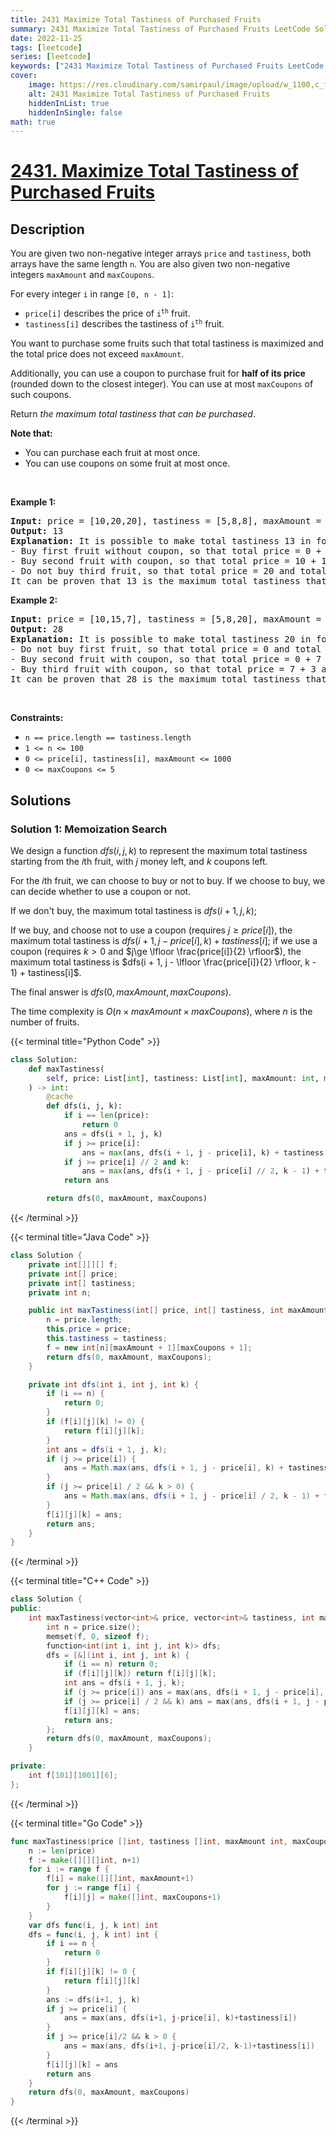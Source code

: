 ```yaml
---
title: 2431 Maximize Total Tastiness of Purchased Fruits
summary: 2431 Maximize Total Tastiness of Purchased Fruits LeetCode Solution Explained
date: 2022-11-25
tags: [leetcode]
series: [leetcode]
keywords: ["2431 Maximize Total Tastiness of Purchased Fruits LeetCode Solution Explained in all languages", "2431 Maximize Total Tastiness of Purchased Fruits", "LeetCode", "leetcode solution in Python3 C++ Java Go PHP Ruby Swift TypeScript Rust C# JavaScript C", "GeeksforGeeks", "InterviewBit", "Coding Ninjas", "HackerRank", "HackerEarth", "CodeChef", "TopCoder", "AlgoExpert", "freeCodeCamp", "Codeforces", "GitHub", "AtCoder", "Samir Paul"]
cover:
    image: https://res.cloudinary.com/samirpaul/image/upload/w_1100,c_fit,co_rgb:FFFFFF,l_text:Arial_75_bold:2431 Maximize Total Tastiness of Purchased Fruits - Solution Explained/problem-solving.webp
    alt: 2431 Maximize Total Tastiness of Purchased Fruits
    hiddenInList: true
    hiddenInSingle: false
math: true
---
```



# [2431. Maximize Total Tastiness of Purchased Fruits](https://leetcode.com/problems/maximize-total-tastiness-of-purchased-fruits)


## Description

<p>You are given two non-negative integer arrays <code>price</code> and <code>tastiness</code>, both arrays have the same length <code>n</code>. You are also given two non-negative integers <code>maxAmount</code> and <code>maxCoupons</code>.</p>

<p>For every integer <code>i</code> in range <code>[0, n - 1]</code>:</p>

<ul>
	<li><code>price[i]</code> describes the price of <code>i<sup>th</sup></code> fruit.</li>
	<li><code>tastiness[i]</code> describes the tastiness of <code>i<sup>th</sup></code> fruit.</li>
</ul>

<p>You want to purchase some fruits such that total tastiness is maximized and the total price does not exceed <code>maxAmount</code>.</p>

<p>Additionally, you can use a coupon to purchase fruit for <strong>half of its price</strong> (rounded down to the closest integer). You can use at most <code>maxCoupons</code> of such coupons.</p>

<p>Return <em>the maximum total tastiness that can be purchased</em>.</p>

<p><strong>Note that:</strong></p>

<ul>
	<li>You can purchase each fruit at most once.</li>
	<li>You can use coupons on some fruit at most once.</li>
</ul>

<p>&nbsp;</p>
<p><strong class="example">Example 1:</strong></p>

<pre>
<strong>Input:</strong> price = [10,20,20], tastiness = [5,8,8], maxAmount = 20, maxCoupons = 1
<strong>Output:</strong> 13
<strong>Explanation:</strong> It is possible to make total tastiness 13 in following way:
- Buy first fruit without coupon, so that total price = 0 + 10 and total tastiness = 0 + 5.
- Buy second fruit with coupon, so that total price = 10 + 10 and total tastiness = 5 + 8.
- Do not buy third fruit, so that total price = 20 and total tastiness = 13.
It can be proven that 13 is the maximum total tastiness that can be obtained.
</pre>

<p><strong class="example">Example 2:</strong></p>

<pre>
<strong>Input:</strong> price = [10,15,7], tastiness = [5,8,20], maxAmount = 10, maxCoupons = 2
<strong>Output:</strong> 28
<strong>Explanation:</strong> It is possible to make total tastiness 20 in following way:
- Do not buy first fruit, so that total price = 0 and total tastiness = 0.
- Buy second fruit with coupon, so that total price = 0 + 7 and total tastiness = 0 + 8.
- Buy third fruit with coupon, so that total price = 7 + 3 and total tastiness = 8 + 20.
It can be proven that 28 is the maximum total tastiness that can be obtained.
</pre>

<p>&nbsp;</p>
<p><strong>Constraints:</strong></p>

<ul>
	<li><code>n == price.length == tastiness.length</code></li>
	<li><code>1 &lt;= n &lt;= 100</code></li>
	<li><code>0 &lt;= price[i], tastiness[i], maxAmount &lt;= 1000</code></li>
	<li><code>0 &lt;= maxCoupons &lt;= 5</code></li>
</ul>

## Solutions

### Solution 1: Memoization Search

We design a function $dfs(i, j, k)$ to represent the maximum total tastiness starting from the $i$th fruit, with $j$ money left, and $k$ coupons left.

For the $i$th fruit, we can choose to buy or not to buy. If we choose to buy, we can decide whether to use a coupon or not.

If we don't buy, the maximum total tastiness is $dfs(i + 1, j, k)$;

If we buy, and choose not to use a coupon (requires $j\ge price[i]$), the maximum total tastiness is $dfs(i + 1, j - price[i], k) + tastiness[i]$; if we use a coupon (requires $k\gt 0$ and $j\ge \lfloor \frac{price[i]}{2} \rfloor$), the maximum total tastiness is $dfs(i + 1, j - \lfloor \frac{price[i]}{2} \rfloor, k - 1) + tastiness[i]$.

The final answer is $dfs(0, maxAmount, maxCoupons)$.

The time complexity is $O(n \times maxAmount \times maxCoupons)$, where $n$ is the number of fruits.

<!-- tabs:start -->

{{< terminal title="Python Code" >}}
```python
class Solution:
    def maxTastiness(
        self, price: List[int], tastiness: List[int], maxAmount: int, maxCoupons: int
    ) -> int:
        @cache
        def dfs(i, j, k):
            if i == len(price):
                return 0
            ans = dfs(i + 1, j, k)
            if j >= price[i]:
                ans = max(ans, dfs(i + 1, j - price[i], k) + tastiness[i])
            if j >= price[i] // 2 and k:
                ans = max(ans, dfs(i + 1, j - price[i] // 2, k - 1) + tastiness[i])
            return ans

        return dfs(0, maxAmount, maxCoupons)
```
{{< /terminal >}}

{{< terminal title="Java Code" >}}
```java
class Solution {
    private int[][][] f;
    private int[] price;
    private int[] tastiness;
    private int n;

    public int maxTastiness(int[] price, int[] tastiness, int maxAmount, int maxCoupons) {
        n = price.length;
        this.price = price;
        this.tastiness = tastiness;
        f = new int[n][maxAmount + 1][maxCoupons + 1];
        return dfs(0, maxAmount, maxCoupons);
    }

    private int dfs(int i, int j, int k) {
        if (i == n) {
            return 0;
        }
        if (f[i][j][k] != 0) {
            return f[i][j][k];
        }
        int ans = dfs(i + 1, j, k);
        if (j >= price[i]) {
            ans = Math.max(ans, dfs(i + 1, j - price[i], k) + tastiness[i]);
        }
        if (j >= price[i] / 2 && k > 0) {
            ans = Math.max(ans, dfs(i + 1, j - price[i] / 2, k - 1) + tastiness[i]);
        }
        f[i][j][k] = ans;
        return ans;
    }
}
```
{{< /terminal >}}

{{< terminal title="C++ Code" >}}
```cpp
class Solution {
public:
    int maxTastiness(vector<int>& price, vector<int>& tastiness, int maxAmount, int maxCoupons) {
        int n = price.size();
        memset(f, 0, sizeof f);
        function<int(int i, int j, int k)> dfs;
        dfs = [&](int i, int j, int k) {
            if (i == n) return 0;
            if (f[i][j][k]) return f[i][j][k];
            int ans = dfs(i + 1, j, k);
            if (j >= price[i]) ans = max(ans, dfs(i + 1, j - price[i], k) + tastiness[i]);
            if (j >= price[i] / 2 && k) ans = max(ans, dfs(i + 1, j - price[i] / 2, k - 1) + tastiness[i]);
            f[i][j][k] = ans;
            return ans;
        };
        return dfs(0, maxAmount, maxCoupons);
    }

private:
    int f[101][1001][6];
};
```
{{< /terminal >}}

{{< terminal title="Go Code" >}}
```go
func maxTastiness(price []int, tastiness []int, maxAmount int, maxCoupons int) int {
	n := len(price)
	f := make([][][]int, n+1)
	for i := range f {
		f[i] = make([][]int, maxAmount+1)
		for j := range f[i] {
			f[i][j] = make([]int, maxCoupons+1)
		}
	}
	var dfs func(i, j, k int) int
	dfs = func(i, j, k int) int {
		if i == n {
			return 0
		}
		if f[i][j][k] != 0 {
			return f[i][j][k]
		}
		ans := dfs(i+1, j, k)
		if j >= price[i] {
			ans = max(ans, dfs(i+1, j-price[i], k)+tastiness[i])
		}
		if j >= price[i]/2 && k > 0 {
			ans = max(ans, dfs(i+1, j-price[i]/2, k-1)+tastiness[i])
		}
		f[i][j][k] = ans
		return ans
	}
	return dfs(0, maxAmount, maxCoupons)
}
```
{{< /terminal >}}

<!-- tabs:end -->

<!-- end -->
